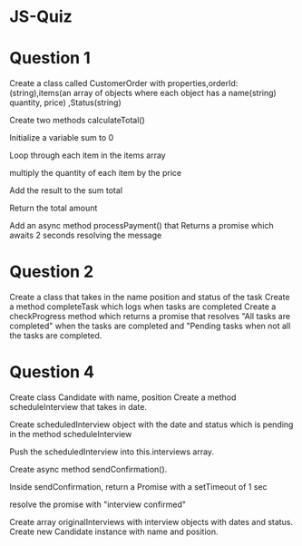# JS-Quiz
# Question 1
Create a class called CustomerOrder with properties,orderId:(string),items(an array of objects where each object has a name(string) quantity, price) ,Status(string) 

Create two methods
calculateTotal()

Initialize a variable sum to 0

Loop through each item in the items array

multiply the quantity of each item by the price

Add the result to the sum total

 Return the total amount

Add an async method processPayment() that
 Returns a promise which awaits 2 seconds resolving the message


# Question 2
Create a class that takes in the name position and status of the task
Create a method completeTask which logs when tasks are completed
Create a checkProgress method which returns a promise that resolves "All tasks are completed" when the tasks are completed and "Pending tasks when not all the tasks are completed.

# Question 4
 Create class Candidate with name, position
 Create a method scheduleInterview that takes in date.

 Create scheduledInterview object with the date and status which is pending in the method scheduleInterview 

 Push the scheduledInterview into this.interviews array.

Create async method sendConfirmation().

Inside sendConfirmation, return a Promise with a setTimeout of 1 sec

resolve the promise with "interview confirmed"

Create array originalInterviews with interview objects with dates and status.
Create new Candidate instance with name and position.
